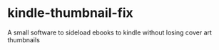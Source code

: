 # kindle-thumbnail-fix
A small software to sideload ebooks to kindle without losing cover art thumbnails
